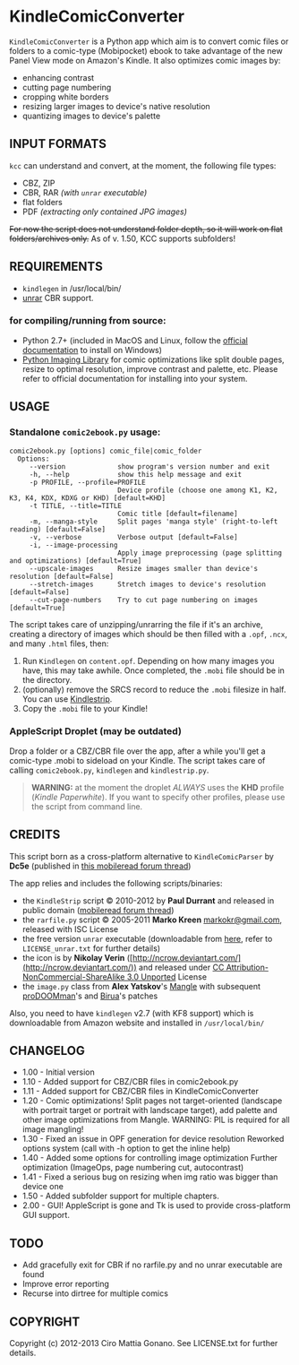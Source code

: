 # KindleComicConverter

`KindleComicConverter` is a Python app which aim is to convert comic files or folders to a comic-type (Mobipocket) ebook to take advantage of the new Panel View mode on Amazon's Kindle.
It also optimizes comic images by:
- enhancing contrast
- cutting page numbering
- cropping white borders
- resizing larger images to device's native resolution
- quantizing images to device's palette

## INPUT FORMATS
`kcc` can understand and convert, at the moment, the following file types:  
- CBZ, ZIP
- CBR, RAR *(with `unrar` executable)*
- flat folders
- PDF *(extracting only contained JPG images)*

~~For now the script does not understand folder depth, so it will work on flat folders/archives only.~~
As of v. 1.50, KCC supports subfolders!

## REQUIREMENTS
- `kindlegen` in /usr/local/bin/
- [unrar](http://www.rarlab.com/download.htm) CBR support.

### for compiling/running from source:
- Python 2.7+ (included in MacOS and Linux, follow the [official documentation](http://www.python.org/getit/windows/) to install on Windows)
- [Python Imaging Library](http://www.pythonware.com/products/pil/) for comic optimizations like split double pages, resize to optimal resolution, improve contrast and palette, etc.
  Please refer to official documentation for installing into your system.

## USAGE

### Standalone `comic2ebook.py` usage:

```
comic2ebook.py [options] comic_file|comic_folder
  Options:
     --version             show program's version number and exit
     -h, --help            show this help message and exit
     -p PROFILE, --profile=PROFILE
                           Device profile (choose one among K1, K2, K3, K4, KDX, KDXG or KHD) [default=KHD]
     -t TITLE, --title=TITLE
                           Comic title [default=filename]
     -m, --manga-style     Split pages 'manga style' (right-to-left reading) [default=False]
     -v, --verbose         Verbose output [default=False]
     -i, --image-processing
                           Apply image preprocessing (page splitting and optimizations) [default=True]
     --upscale-images      Resize images smaller than device's resolution [default=False]
     --stretch-images      Stretch images to device's resolution [default=False]
     --cut-page-numbers    Try to cut page numbering on images [default=True]
```

The script takes care of unzipping/unrarring the file if it's an archive, creating a directory of images which should be then filled with a `.opf`, `.ncx`, and many `.html` files, then:  
1. Run `Kindlegen` on `content.opf`. Depending on how many images you have, this may take awhile. Once completed, the `.mobi` file should be in the directory.  
2. (optionally) remove the SRCS record to reduce the `.mobi` filesize in half. You can use [Kindlestrip](http://www.mobileread.com/forums/showthread.php?t=96903).
3. Copy the `.mobi` file to your Kindle!

### AppleScript Droplet (may be outdated)

Drop a folder or a CBZ/CBR file over the app, after a while you'll get a comic-type .mobi to sideload on your Kindle.
The script takes care of calling `comic2ebook.py`, `kindlegen` and `kindlestrip.py`.

> **WARNING:** at the moment the droplet *ALWAYS* uses the **KHD** profile (*Kindle Paperwhite*).
> If you want to specify other profiles, please use the script from command line.


## CREDITS
This script born as a cross-platform alternative to `KindleComicParser` by **Dc5e** (published in [this mobileread forum thread](http://www.mobileread.com/forums/showthread.php?t=192783))

The app relies and includes the following scripts/binaries:

 - the `KindleStrip` script &copy; 2010-2012 by **Paul Durrant** and released in public domain
([mobileread forum thread](http://www.mobileread.com/forums/showthread.php?t=96903))
 - the `rarfile.py` script &copy; 2005-2011 **Marko Kreen** <markokr@gmail.com>, released with ISC License
 - the free version `unrar` executable (downloadable from [here](http://www.rarlab.com/rar_add.htm), refer to `LICENSE_unrar.txt` for further details)
 - the icon is by **Nikolay Verin** ([http://ncrow.deviantart.com/](http://ncrow.deviantart.com/)) and released under [CC Attribution-NonCommercial-ShareAlike 3.0 Unported](http://creativecommons.org/licenses/by-nc-sa/3.0/) License
 - the `image.py` class from **Alex Yatskov**'s [Mangle](http://foosoft.net/mangle/) with subsequent [proDOOMman](https://github.com/proDOOMman/Mangle)'s and [Birua](https://github.com/Birua/Mangle)'s patches

Also, you need to have `kindlegen` v2.7 (with KF8 support) which is downloadable from Amazon website
and installed in `/usr/local/bin/`


## CHANGELOG
  - 1.00 - Initial version
  - 1.10 - Added support for CBZ/CBR files in comic2ebook.py
  - 1.11 - Added support for CBZ/CBR files in KindleComicConverter
  - 1.20 - Comic optimizations! Split pages not target-oriented (landscape with portrait target or portrait
   with landscape target), add palette and other image optimizations from Mangle.
   WARNING: PIL is required for all image mangling!
  - 1.30 - Fixed an issue in OPF generation for device resolution
   Reworked options system (call with -h option to get the inline help)
  - 1.40 - Added some options for controlling image optimization
        Further optimization (ImageOps, page numbering cut, autocontrast)
  - 1.41 - Fixed a serious bug on resizing when img ratio was bigger than device one
  - 1.50 - Added subfolder support for multiple chapters.
  - 2.00 - GUI! AppleScript is gone and Tk is used to provide cross-platform GUI support.

## TODO
  - Add gracefully exit for CBR if no rarfile.py and no unrar executable are found
  - Improve error reporting
  - Recurse into dirtree for multiple comics

## COPYRIGHT

Copyright (c) 2012-2013 Ciro Mattia Gonano. See LICENSE.txt for further details.
